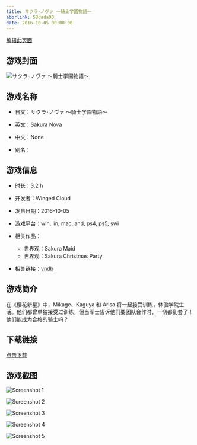 ```yaml
---
title: サクラ･ノヴァ ～騎士学園物語～
abbrlink: 58dada00
date: 2016-10-05 00:00:00
---
```

[编辑此页面](https://github.com/ACG-3/ADV3-source/blob/main/source/_posts/games/%E3%82%B5%E3%82%AF%E3%83%A9%EF%BD%A5%E3%83%8E%E3%83%B4%E3%82%A1%20%EF%BD%9E%E9%A8%8E%E5%A3%AB%E5%AD%A6%E5%9C%92%E7%89%A9%E8%AA%9E%EF%BD%9E.md)

## 游戏封面

![サクラ･ノヴァ ～騎士学園物語～](https://pan.timero.xyz/d/onedrive/img_lib_001/%E3%82%B5%E3%82%AF%E3%83%A9%EF%BD%A5%E3%83%8E%E3%83%B4%E3%82%A1%20%EF%BD%9E%E9%A8%8E%E5%A3%AB%E5%AD%A6%E5%9C%92%E7%89%A9%E8%AA%9E%EF%BD%9E_cover.avif)


## 游戏名称

- 日文：サクラ･ノヴァ ～騎士学園物語～
- 英文：Sakura Nova
- 中文：None

- 别名：


## 游戏信息

- 时长：3.2 h
- 开发者：Winged Cloud
- 发售日期：2016-10-05
- 游戏平台：win, lin, mac, and, ps4, ps5, swi
- 相关作品：
   - 世界观：Sakura Maid
   - 世界观：Sakura Christmas Party

- 相关链接：[vndb](https://vndb.org/v20016)


## 游戏简介

在《樱花新星》中，Mikage、Kaguya 和 Arisa 将一起接受训练，体验学院生活。他们都曾单独接受过训练，但当军士告诉他们要团队合作时，一切都乱套了！他们能成为合格的骑士吗？




## 下载链接

[点击下载](https://pan.timero.xyz/onedrive/adv_lib_001/%E3%82%B5%E3%82%AF%E3%83%A9%EF%BD%A5%E3%83%8E%E3%83%B4%E3%82%A1%20%EF%BD%9E%E9%A8%8E%E5%A3%AB%E5%AD%A6%E5%9C%92%E7%89%A9%E8%AA%9E%EF%BD%9E)


## 游戏截图


![Screenshot 1](https://pan.timero.xyz/d/onedrive/img_lib_001/%E3%82%B5%E3%82%AF%E3%83%A9%EF%BD%A5%E3%83%8E%E3%83%B4%E3%82%A1%20%EF%BD%9E%E9%A8%8E%E5%A3%AB%E5%AD%A6%E5%9C%92%E7%89%A9%E8%AA%9E%EF%BD%9E_Screenshot_1.avif)

![Screenshot 2](https://pan.timero.xyz/d/onedrive/img_lib_001/%E3%82%B5%E3%82%AF%E3%83%A9%EF%BD%A5%E3%83%8E%E3%83%B4%E3%82%A1%20%EF%BD%9E%E9%A8%8E%E5%A3%AB%E5%AD%A6%E5%9C%92%E7%89%A9%E8%AA%9E%EF%BD%9E_Screenshot_2.avif)

![Screenshot 3](https://pan.timero.xyz/d/onedrive/img_lib_001/%E3%82%B5%E3%82%AF%E3%83%A9%EF%BD%A5%E3%83%8E%E3%83%B4%E3%82%A1%20%EF%BD%9E%E9%A8%8E%E5%A3%AB%E5%AD%A6%E5%9C%92%E7%89%A9%E8%AA%9E%EF%BD%9E_Screenshot_3.avif)

![Screenshot 4](https://pan.timero.xyz/d/onedrive/img_lib_001/%E3%82%B5%E3%82%AF%E3%83%A9%EF%BD%A5%E3%83%8E%E3%83%B4%E3%82%A1%20%EF%BD%9E%E9%A8%8E%E5%A3%AB%E5%AD%A6%E5%9C%92%E7%89%A9%E8%AA%9E%EF%BD%9E_Screenshot_4.avif)

![Screenshot 5](https://pan.timero.xyz/d/onedrive/img_lib_001/%E3%82%B5%E3%82%AF%E3%83%A9%EF%BD%A5%E3%83%8E%E3%83%B4%E3%82%A1%20%EF%BD%9E%E9%A8%8E%E5%A3%AB%E5%AD%A6%E5%9C%92%E7%89%A9%E8%AA%9E%EF%BD%9E_Screenshot_5.avif)

